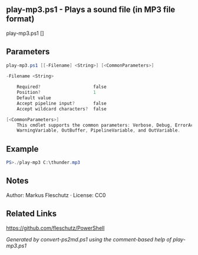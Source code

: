 ## play-mp3.ps1 - Plays a sound file (in MP3 file format)

play-mp3.ps1 [<MP3-file>]

## Parameters
```powershell
play-mp3.ps1 [[-Filename] <String>] [<CommonParameters>]

-Filename <String>
    
    Required?                    false
    Position?                    1
    Default value                
    Accept pipeline input?       false
    Accept wildcard characters?  false

[<CommonParameters>]
    This cmdlet supports the common parameters: Verbose, Debug, ErrorAction, ErrorVariable, WarningAction, 
    WarningVariable, OutBuffer, PipelineVariable, and OutVariable.
```

## Example
```powershell
PS>./play-mp3 C:\thunder.mp3
```


## Notes
Author: Markus Fleschutz · License: CC0

## Related Links
https://github.com/fleschutz/PowerShell

*Generated by convert-ps2md.ps1 using the comment-based help of play-mp3.ps1*
